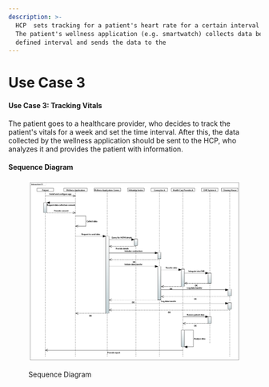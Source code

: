 ```yaml
---
description: >-
  HCP  sets tracking for a patient's heart rate for a certain interval of time.
  The patient's wellness application (e.g. smartwatch) collects data between the
  defined interval and sends the data to the
---
```


# Use Case 3

#### Use Case 3: Tracking Vitals&#x20;


The patient goes to a healthcare provider, who decides to track the patient's vitals for a week and set the time interval. After this, the data collected by the wellness application should be sent to the HCP, who analyzes it and provides the patient with information.

#### Sequence Diagram



<figure><img src="./assets/seq-diag-s1-uc3.PNG" alt=""><figcaption><p>Sequence Diagram</p></figcaption></figure>